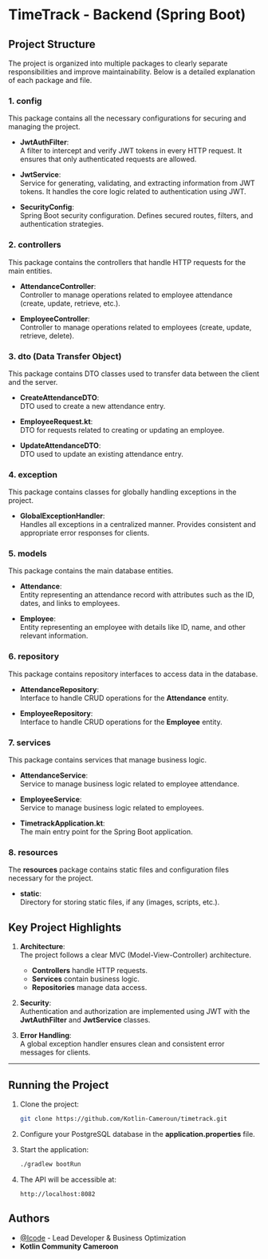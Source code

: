 # TimeTrack - Backend (Spring Boot)

## Project Structure

The project is organized into multiple packages to clearly separate responsibilities and improve maintainability. Below is a detailed explanation of each package and file.


### 1. **config**  
This package contains all the necessary configurations for securing and managing the project.

- **JwtAuthFilter**:  
  A filter to intercept and verify JWT tokens in every HTTP request. It ensures that only authenticated requests are allowed.

- **JwtService**:  
  Service for generating, validating, and extracting information from JWT tokens. It handles the core logic related to authentication using JWT.

- **SecurityConfig**:  
  Spring Boot security configuration. Defines secured routes, filters, and authentication strategies.


### 2. **controllers**  
This package contains the controllers that handle HTTP requests for the main entities.

- **AttendanceController**:  
  Controller to manage operations related to employee attendance (create, update, retrieve, etc.).

- **EmployeeController**:  
  Controller to manage operations related to employees (create, update, retrieve, delete).


### 3. **dto** (Data Transfer Object)  
This package contains DTO classes used to transfer data between the client and the server.

- **CreateAttendanceDTO**:  
  DTO used to create a new attendance entry.

- **EmployeeRequest.kt**:  
  DTO for requests related to creating or updating an employee.

- **UpdateAttendanceDTO**:  
  DTO used to update an existing attendance entry.


### 4. **exception**  
This package contains classes for globally handling exceptions in the project.

- **GlobalExceptionHandler**:  
  Handles all exceptions in a centralized manner. Provides consistent and appropriate error responses for clients.


### 5. **models**  
This package contains the main database entities.

- **Attendance**:  
  Entity representing an attendance record with attributes such as the ID, dates, and links to employees.

- **Employee**:  
  Entity representing an employee with details like ID, name, and other relevant information.


### 6. **repository**  
This package contains repository interfaces to access data in the database.

- **AttendanceRepository**:  
  Interface to handle CRUD operations for the **Attendance** entity.

- **EmployeeRepository**:  
  Interface to handle CRUD operations for the **Employee** entity.


### 7. **services**  
This package contains services that manage business logic.

- **AttendanceService**:  
  Service to manage business logic related to employee attendance.

- **EmployeeService**:  
  Service to manage business logic related to employees.

- **TimetrackApplication.kt**:  
  The main entry point for the Spring Boot application.


### 8. **resources**  
The **resources** package contains static files and configuration files necessary for the project.

- **static**:  
  Directory for storing static files, if any (images, scripts, etc.).



## Key Project Highlights

1. **Architecture**:  
   The project follows a clear MVC (Model-View-Controller) architecture.  
   - **Controllers** handle HTTP requests.  
   - **Services** contain business logic.  
   - **Repositories** manage data access.

2. **Security**:  
   Authentication and authorization are implemented using JWT with the **JwtAuthFilter** and **JwtService** classes.

3. **Error Handling**:  
   A global exception handler ensures clean and consistent error messages for clients.

---

## Running the Project

1. Clone the project:  
   ```bash
   git clone https://github.com/Kotlin-Cameroun/timetrack.git
   ```

2. Configure your PostgreSQL database in the **application.properties** file.

3. Start the application:  
   ```bash
   ./gradlew bootRun
   ```

4. The API will be accessible at:  
   ```
   http://localhost:8082
   ```


## Authors

- [@Icode](https://github.com/pouani) - Lead Developer & Business Optimization  
- **Kotlin Community Cameroon**
